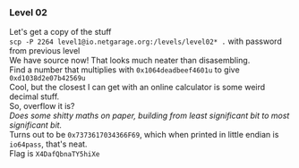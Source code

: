 ### Level 02  
Let's get a copy of the stuff  
`scp -P 2264 level1@io.netgarage.org:/levels/level02* .` with password from previous level  
We have source now! That looks much neater than disasembling.  
Find a number that multiplies with `0x1064deadbeef4601u` to give `0xd1038d2e07b42569u`  
Cool, but the closest I can get with an online calculator is some weird decimal stuff.  
So, overflow it is?  
*Does some shitty maths on paper, building from least significant bit to most significant bit.*  
Turns out to be `0x7373617034366F69`, which when printed in little endian is `io64pass`, that's neat.  
Flag is `X4DafQbnaTY5hiXe`  
